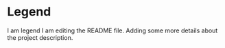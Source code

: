 # Legend
I am legend
I am editing the README file. Adding some more details about the project description.
